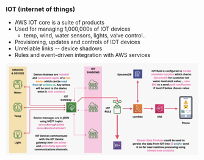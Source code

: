 ### IOT (internet of things)
- AWS IOT core is a suite of products
- Used for managing 1,000,000s of IOT devices
    - temp, wind, water sensors, lights, valve control..
- Provisioning, updates and controls of IOT devices
- Unreliable links -- device shadows
- Rules and event-driven integration with AWS services

![aws-iot](./images/aws-iot.png)